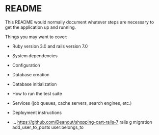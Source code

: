 # README

This README would normally document whatever steps are necessary to get the
application up and running.

Things you may want to cover:

* Ruby version 3.0 and rails version 7.0

* System dependencies

* Configuration

* Database creation

* Database initialization

* How to run the test suite

* Services (job queues, cache servers, search engines, etc.)

* Deployment instructions

* ...
https://github.com/Deanout/shopping-cart-rails-7
rails g migration add_user_to_posts user:belongs_to